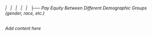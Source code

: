 ###### |   |   |   |   |   ├── Pay Equity Between Different Demographic Groups (gender, race, etc.)

*Add content here*